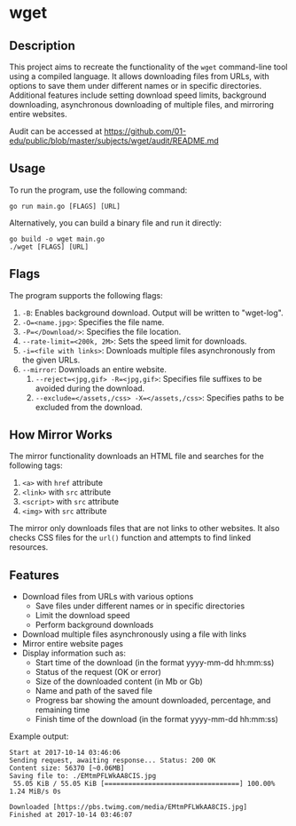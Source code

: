 # wget

## Description

This project aims to recreate the functionality of the `wget` command-line tool using a compiled language. It allows downloading files from URLs, with options to save them under different names or in specific directories. Additional features include setting download speed limits, background downloading, asynchronous downloading of multiple files, and mirroring entire websites.

Audit can be accessed at https://github.com/01-edu/public/blob/master/subjects/wget/audit/README.md

## Usage

To run the program, use the following command:

```console
go run main.go [FLAGS] [URL]
```

Alternatively, you can build a binary file and run it directly:

```console
go build -o wget main.go
./wget [FLAGS] [URL]
```

## Flags

The program supports the following flags:

1. `-B`: Enables background download. Output will be written to "wget-log".
2. `-O=<name.jpg>`: Specifies the file name.
3. `-P=</Download/>`: Specifies the file location.
4. `--rate-limit=<200k, 2M>`: Sets the speed limit for downloads.
5. `-i=<file with links>`: Downloads multiple files asynchronously from the given URLs.
6. `--mirror`: Downloads an entire website.
   1. `--reject=<jpg,gif> -R=<jpg,gif>`: Specifies file suffixes to be avoided during the download.
   2. `--exclude=</assets,/css> -X=</assets,/css>`: Specifies paths to be excluded from the download.

## How Mirror Works

The mirror functionality downloads an HTML file and searches for the following tags:

1. `<a>` with `href` attribute
2. `<link>` with `src` attribute
3. `<script>` with `src` attribute
4. `<img>` with `src` attribute

The mirror only downloads files that are not links to other websites. It also checks CSS files for the `url()` function and attempts to find linked resources.

## Features

- Download files from URLs with various options
  - Save files under different names or in specific directories
  - Limit the download speed
  - Perform background downloads
- Download multiple files asynchronously using a file with links
- Mirror entire website pages
- Display information such as:
  - Start time of the download (in the format yyyy-mm-dd hh:mm:ss)
  - Status of the request (OK or error)
  - Size of the downloaded content (in Mb or Gb)
  - Name and path of the saved file
  - Progress bar showing the amount downloaded, percentage, and remaining time
  - Finish time of the download (in the format yyyy-mm-dd hh:mm:ss)

Example output:

```console
Start at 2017-10-14 03:46:06
Sending request, awaiting response... Status: 200 OK
Content size: 56370 [~0.06MB]
Saving file to: ./EMtmPFLWkAA8CIS.jpg
 55.05 KiB / 55.05 KiB [==================================] 100.00% 1.24 MiB/s 0s

Downloaded [https://pbs.twimg.com/media/EMtmPFLWkAA8CIS.jpg]
Finished at 2017-10-14 03:46:07
```
